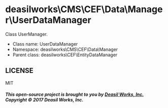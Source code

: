 deasilworks\CMS\CEF\Data\Manager\UserDataManager
===============

Class UserManager.




* Class name: UserDataManager
* Namespace: deasilworks\CMS\CEF\Data\Manager
* Parent class: deasilworks\CEF\EntityDataManager









## LICENSE

MIT

##### This open-source project is brought to you by [Deasil Works, Inc.](http://deasil.works/) Copyright &copy; 2017 Deasil Works, Inc.